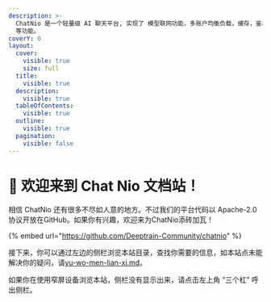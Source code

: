```yaml
---
description: >-
  ChatNio 是一个轻量级 AI 聊天平台, 实现了 模型联网功能，多账户均衡负载，缓存，鉴权系统，支持 Stream 实时响应，图像生成，对话记忆
  等功能。
coverY: 0
layout:
  cover:
    visible: true
    size: full
  title:
    visible: true
  description:
    visible: true
  tableOfContents:
    visible: true
  outline:
    visible: true
  pagination:
    visible: false
---
```


# 👋 欢迎来到 Chat Nio 文档站！

相信 ChatNio 还有很多不尽如人意的地方。不过我们的平台代码以 Apache-2.0 协议开放在GitHub。如果你有兴趣，欢迎来为ChatNio添砖加瓦！

{% embed url="https://github.com/Deeptrain-Community/chatnio" %}

接下来，你可以通过左边的侧栏浏览本站目录，查找你需要的信息，如本站点未能解决你的疑问，请[yu-wo-men-lian-xi.md](yu-wo-men-lian-xi.md "mention")。

如果你在使用窄屏设备浏览本站，侧栏没有显示出来，请点击左上角 “三个杠” 呼出侧栏。
